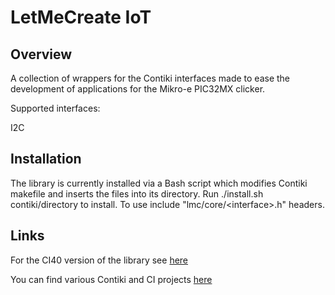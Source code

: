 # LetMeCreate IoT

## Overview

A collection of wrappers for the Contiki interfaces made to ease the development of applications for the Mikro-e PIC32MX clicker.

Supported interfaces:

I2C


## Installation

The library is currently installed via a Bash script which modifies Contiki makefile and inserts the files into its directory. Run ./install.sh contiki/directory to install. To use include "lmc/core/\<interface\>.h" headers.

## Links

For the CI40 version of the library see [here](https://github.com/francois-berder)

You can find various Contiki and CI projects [here](https://github.com/francois-berder)
